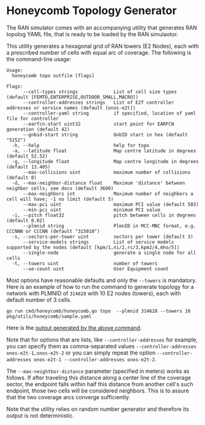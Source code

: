 # Honeycomb Topology Generator

The RAN simulator comes with an accompanying utility that generates RAN topolog
YAML file, that is ready to be loaded by the RAN simulaotor.

This utility generates a hexagonal grid of RAN towers (E2 Nodes), each with a prescribed
number of cells with equal arc of coverage. The following is the command-line usage:

```
Usage:
  honeycomb topo outfile [flags]

Flags:
      --cell-types strings             List of cell size types (default [FEMTO,ENTERPRISE,OUTDOOR_SMALL,MACRO])
      --controller-addresses strings   List of E2T controller addresses or service names (default [onos-e2t])
      --controller-yaml string         if specified, location of yaml file for controller
      --earfcn-start uint32            start point for EARFCN generation (default 42)
      --gnbid-start string             GnbID start in hex (default "5152")
  -h, --help                           help for topo
  -a, --latitude float                 Map centre latitude in degrees (default 52.52)
  -g, --longitude float                Map centre longitude in degrees (default 13.405)
      --max-collisions uint            maximum number of collisions (default 8)
  -d, --max-neighbor-distance float    Maximum 'distance' between neighbor cells; see docs (default 3600)
      --max-neighbors int              Maximum number of neighbors a cell will have; -1 no limit (default 5)
      --max-pci uint                   maximum PCI value (default 503)
      --min-pci uint                   minimum PCI value
  -i, --pitch float32                  pitch between cells in degrees (default 0.02)
      --plmnid string                  PlmnID in MCC-MNC format, e.g. CCCNNN or CCCNN (default "315010")
  -s, --sectors-per-tower uint         sectors per tower (default 3)
      --service-models strings         List of service models supported by the nodes (default [kpm/1,ni/2,rc/3,kpm2/4,mho/5])
      --single-node                    generate a single node for all cells
  -t, --towers uint                    number of towers
      --ue-count uint                  User Equipment count
```

Most options have reasonable defaults and only the `--towers` is mandatory.
Here is an example of how to run the command to generate topology for a network with
PLMNID of `314628` with 10 E2 nodes (towers), each with default number of 3 cells.

```
go run cmd/honeycomb/honeycomb.go topo  --plmnid 314628 --towers 10 pkg/utils/honeycomb/sample.yaml
```

Here is the [output generated by the above command](../pkg/utils/honeycomb/sample.yaml).

Note that for options that are lists, like `--controller-addresses` for example, you can specify
them as comma-separated values `--controller-addresses onos-e2t-1,onos-e2t-2` or you can simply
repeat the option `--controller-addresses onos-e2t-1 --controller-addresses onos-e2t-2`.

The `--max-neightbor-distance` parameter (specified in meters) works as follows. If after traveling this
distance along a center line of the coverage sector, the endpoint falls within half this distance
from another cell's such endpoint, those two cells will be considered neighbors. This is to assure
that the two coverage arcs converge sufficiently.

Note that the utility relies on random number generator and therefore its output is not deterministic.